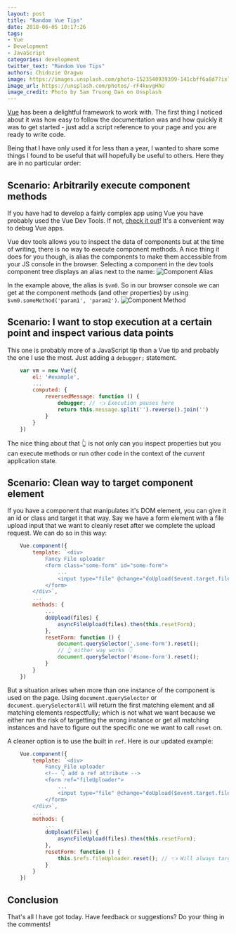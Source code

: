```yaml
---
layout: post
title: "Random Vue Tips"
date: 2018-06-05 10:17:26
tags:
- Vue
- Development
- JavaScript
categories: development
twitter_text: "Random Vue Tips"
authors: Chidozie Oragwu
image: https://images.unsplash.com/photo-1523540939399-141cbff6a8d7?ixlib=rb-0.3.5&ixid=eyJhcHBfaWQiOjEyMDd9&s=37e53fb0167c9adfc4e3add2ef50580f&auto=format&fit=crop&w=2700&q=80
image_url: https://unsplash.com/photos/-rF4kuvgHhU
image_credit: Photo by Sam Truong Dan on Unsplash
---
```


[Vue](https://vuejs.org/) has been a delightful framework to work with. The first thing I noticed about it was how easy to follow the documentation was and how quickly it was to get started - just add a script reference to your page and you are ready to write code. 

Being that I have only used it for less than a year, I wanted to share some things I found to be useful that will hopefully be useful to others. Here they are in no particular order:

## Scenario: Arbitrarily execute component methods
If you have had to develop a fairly complex app using Vue you have probably used the Vue Dev Tools. If not, [check it out](https://github.com/vuejs/vue-devtools)! It's a convenient way to debug Vue apps.

Vue dev tools allows you to inspect the data of components but at the time of writing, there is no way to execute component methods. A nice thing it does for you though, is alias the components to make them accessible from your JS console in the browser. Selecting a component in the dev tools component tree displays an alias next to the name:
![Component Alias](/images/random-vue-tips/select_alias.PNG "Component Alias")

In the example above, the alias is `$vm0`. So in our browser console we can get at the component methods (and other properties) by using `$vm0.someMethod('param1', 'param2')`.
![Component Method](/images/random-vue-tips/component_method.png "Component Method")

## Scenario: I want to stop execution at a certain point and inspect various data points
This one is probably more of a JavaScript tip than a Vue tip and probably the one I use the most. Just adding a `debugger;` statement. 
```javascript
    var vm = new Vue({
        el: '#example',
        ...
        computed: {
            reversedMessage: function () {
                debugger; // 👈 Execution pauses here  
                return this.message.split('').reverse().join('')
            }
        }
    })
```

The nice thing about that 👆 is not only can you inspect properties but you can execute methods or run other code in the context of the _current_ application state.

## Scenario: Clean way to target component element
If you have a component that manipulates it's DOM element, you can give it an id or class and target it that way. Say we have a form element with a file upload input that we want to cleanly reset after we complete the upload request. We can do so in this way:
```javascript
    Vue.component({
        template: `<div>
            Fancy File uploader
            <form class="some-form" id="some-form">
                ...
                <input type="file" @change="doUpload($event.target.files)"></file>
            </form>
        </div>`,
        ...
        methods: {
            ...
            doUpload(files) {
                asyncFileUpload(files).then(this.resetForm);
            },
            resetForm: function () {
                document.querySelector('.some-form').reset();
                // 👆 either way works 👇
                document.querySelector('#some-form').reset();
            }
        }
    })
```

But a situation arises when more than one instance of the component is used on the page. Using `document.querySelector` or `document.querySelectorAll` will return the first matching element and all matching elements respectfully; which is not what we want because we either run the risk of targetting the wrong instance or get all matching instances and have to figure out the specific one we want to call `reset` on.

A cleaner option is to use the built in `ref`. Here is our updated example:
```javascript
    Vue.component({
        template: `<div>
            Fancy File uploader
            <!-- 👇 add a ref attribute -->
            <form ref="fileUploader">
                ...
                <input type="file" @change="doUpload($event.target.files)"></file>
            </form>
        </div>`,
        ...
        methods: {
            ...
            doUpload(files) {
                asyncFileUpload(files).then(this.resetForm);
            },
            resetForm: function () {
                this.$refs.fileUploader.reset(); // 👈 Will always target the correct instance
            }
        }
    })
```

## Conclusion
That's all I have got today. Have feedback or suggestions? Do your thing in the comments!